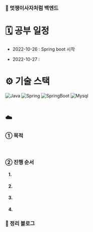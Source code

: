 ### 🦁 멋쟁이사자처럼 백엔드

# 🗓 공부 일정
- 2022-10-26 : Spring boot 시작<br>

- 2022-10-27 : 

# ⚙️ 기술 스택
<div>
  <img alt="Java" src ="https://img.shields.io/badge/Java-007396.svg?&style=for-the-badge&logo=Java&logoColor=white"/>
  <img alt="Spring" src ="https://img.shields.io/badge/Spring-6DB33F.svg?&style=for-the-badge&logo=Spring&logoColor=white"/>
    <img alt="SpringBoot" src ="https://img.shields.io/badge/SpringBoot-6DB33F.svg?&style=for-the-badge&logo=SpringBoot&logoColor=white"/>
  <img alt="Mysql" src ="https://img.shields.io/badge/Mysql-4479A1.svg?&style=for-the-badge&logo=Mysql&logoColor=white"/>
</div>

<br />

## ☁️ 
### ➀ 목적
#### &nbsp;&nbsp; 

### ➁ 진행 순서
#### &nbsp;&nbsp; 1. 
#### &nbsp;&nbsp; 2. 
#### &nbsp;&nbsp; 3. 
#### &nbsp;&nbsp; 4. 

### 📗 정리 블로그



